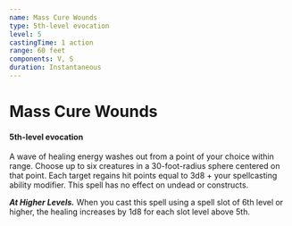```yaml
---
name: Mass Cure Wounds
type: 5th-level evocation
level: 5
castingTime: 1 action
range: 60 feet
components: V, S
duration: Instantaneous
---
```


# Mass Cure Wounds

#### 5th-level evocation

A wave of healing energy washes out from a point of your choice within range. Choose up to six creatures in a 30-foot-radius sphere centered on that point. Each target regains hit points equal to 3d8 + your spellcasting ability modifier. This spell has no effect on undead or constructs.

_**At Higher Levels.**_ When you cast this spell using a spell slot of 6th level or higher, the healing increases by 1d8 for each slot level above 5th.
